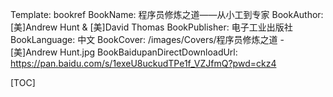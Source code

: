 Template: bookref
BookName: 程序员修炼之道——从小工到专家
BookAuthor: [美]Andrew Hunt & [美]David Thomas
BookPublisher: 电子工业出版社
BookLanguage: 中文
BookCover: /images/Covers/程序员修炼之道 - [美]Andrew Hunt.jpg
BookBaidupanDirectDownloadUrl: https://pan.baidu.com/s/1exeU8uckudTPe1f_VZJfmQ?pwd=ckz4 


[TOC]

